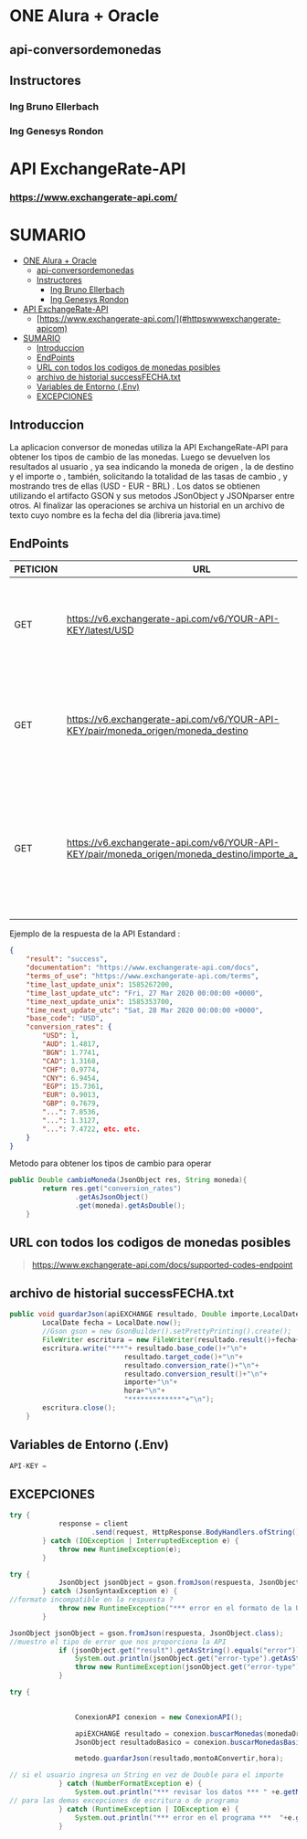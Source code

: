 

# ONE Alura + Oracle 

## api-conversordemonedas
## Instructores
### Ing Bruno Ellerbach
### Ing Genesys Rondon
# API ExchangeRate-API
### https://www.exchangerate-api.com/



# SUMARIO


- [ONE Alura + Oracle](#one-alura--oracle)
  - [api-conversordemonedas](#api-conversordemonedas)
  - [Instructores](#instructores)
    - [Ing Bruno Ellerbach](#ing-bruno-ellerbach)
    - [Ing Genesys Rondon](#ing-genesys-rondon)
- [API ExchangeRate-API](#api-exchangerate-api)
    - [https://www.exchangerate-api.com/](#httpswwwexchangerate-apicom)
- [SUMARIO](#sumario)
  - [Introduccion](#introduccion)
  - [EndPoints](#endpoints)
  - [URL con todos los codigos de monedas posibles](#url-con-todos-los-codigos-de-monedas-posibles)
  - [archivo de historial successFECHA.txt](#archivo-de-historial-successfechatxt)
  - [Variables de Entorno (.Env)](#variables-de-entorno-env)
  - [EXCEPCIONES](#excepciones)


## Introduccion

La aplicacion conversor de monedas utiliza la API ExchangeRate-API para obtener los tipos de cambio de las monedas.
Luego se devuelven los resultados al usuario , ya sea indicando la moneda de origen , la de destino y el importe o , también, solicitando la totalidad de las tasas de cambio , y mostrando tres de ellas (USD - EUR - BRL) . Los datos se obtienen utilizando el artifacto GSON y sus metodos JSonObject y JSONparser entre otros. Al finalizar las operaciones se archiva un historial en un archivo de texto cuyo nombre es la fecha del dia (libreria java.time) 

## EndPoints

|PETICION |URL |DESCRIPCION|
--- | --- | ---|
|GET|https://v6.exchangerate-api.com/v6/YOUR-API-KEY/latest/USD|es la ruta del API estandard. Devuelve todas las tasas de cambio en un JSONObject|
|GET|https://v6.exchangerate-api.com/v6/YOUR-API-KEY/pair/moneda_origen/moneda_destino|Es la API PAIR CONVERSION donde se introducen las monedas de destino y de origen. Sin el importe a convertir|
|GET|https://v6.exchangerate-api.com/v6/YOUR-API-KEY/pair/moneda_origen/moneda_destino/importe_a_convertir|Es la API PAIR CONVERSION + IMPORTE donde se introducen las monedas de destino y de origen. Además se puede indicar el importe a convertir|

Ejemplo de la respuesta de la API Estandard :

```json
{
	"result": "success",
	"documentation": "https://www.exchangerate-api.com/docs",
	"terms_of_use": "https://www.exchangerate-api.com/terms",
	"time_last_update_unix": 1585267200,
	"time_last_update_utc": "Fri, 27 Mar 2020 00:00:00 +0000",
	"time_next_update_unix": 1585353700,
	"time_next_update_utc": "Sat, 28 Mar 2020 00:00:00 +0000",
	"base_code": "USD",
	"conversion_rates": {
		"USD": 1,
		"AUD": 1.4817,
		"BGN": 1.7741,
		"CAD": 1.3168,
		"CHF": 0.9774,
		"CNY": 6.9454,
		"EGP": 15.7361,
		"EUR": 0.9013,
		"GBP": 0.7679,
		"...": 7.8536,
		"...": 1.3127,
		"...": 7.4722, etc. etc.
	}
}
```
Metodo para obtener los tipos de cambio para operar 

``` java
public Double cambioMoneda(JsonObject res, String moneda){
        return res.get("conversion_rates")
                .getAsJsonObject()
                .get(moneda).getAsDouble();
    }
```    

## URL con todos los codigos de monedas posibles

> https://www.exchangerate-api.com/docs/supported-codes-endpoint



## archivo de historial successFECHA.txt
```java
public void guardarJson(apiEXCHANGE resultado, Double importe,LocalDateTime hora) throws IOException {
        LocalDate fecha = LocalDate.now();
        //Gson gson = new GsonBuilder().setPrettyPrinting().create();
        FileWriter escritura = new FileWriter(resultado.result()+fecha+".txt",true);
        escritura.write("***"+ resultado.base_code()+"\n"+
                            resultado.target_code()+"\n"+
                            resultado.conversion_rate()+"\n"+
                            resultado.conversion_result()+"\n"+
                            importe+"\n"+
                            hora+"\n"+
                            "*************"+"\n");
        escritura.close();
    }
```

## Variables de Entorno (.Env)

```java
API-KEY = 
```

## EXCEPCIONES 

```java
try {
            response = client
                    .send(request, HttpResponse.BodyHandlers.ofString());
        } catch (IOException | InterruptedException e) {
            throw new RuntimeException(e);
        }

try {
            JsonObject jsonObject = gson.fromJson(respuesta, JsonObject.class);
        } catch (JsonSyntaxException e) {
//formato incompatible en la respuesta ?          
            throw new RuntimeException("*** error en el formato de la URI o del Json ***"+"   "+e);
        }

JsonObject jsonObject = gson.fromJson(respuesta, JsonObject.class);
//muestro el tipo de error que nos proporciona la API
            if (jsonObject.get("result").getAsString().equals("error")) {
                System.out.println(jsonObject.get("error-type").getAsString());
                throw new RuntimeException(jsonObject.get("error-type").getAsString());
            }                

try {
   

                ConexionAPI conexion = new ConexionAPI();

                apiEXCHANGE resultado = conexion.buscarMonedas(monedaOrigen, monedaDestino, montoAConvertir);
                JsonObject resultadoBasico = conexion.buscarMonedasBasico(monedaOrigen);

                metodo.guardarJson(resultado,montoAConvertir,hora);

// si el usuario ingresa un String en vez de Double para el importe
            } catch (NumberFormatException e) {
                System.out.println("*** revisar los datos *** " +e.getMessage());
// para las demas excepciones de escritura o de programa                
            } catch (RuntimeException | IOException e) {
                System.out.println("*** error en el programa ***  "+e.getMessage());
            }            
```            